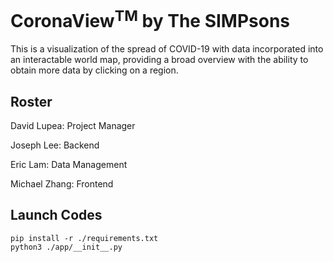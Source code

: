 # CoronaView<sup>TM</sup> by The SIMPsons
This is a visualization of the spread of COVID-19 with data incorporated into an interactable world map, 
providing a broad overview with the ability to obtain more data by clicking on a region.

## Roster
David Lupea: Project Manager

Joseph Lee: Backend

Eric Lam: Data Management

Michael Zhang: Frontend

## Launch Codes
```shell script
pip install -r ./requirements.txt
python3 ./app/__init__.py
```

